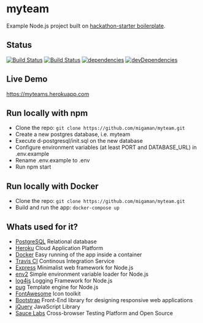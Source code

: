 # myteam

Example Node.js project built on [hackathon-starter boilerplate](https://github.com/sahat/hackathon-starter).

## Status
[![Build Status](https://travis-ci.org/migaman/myteam.svg?branch=master)](https://travis-ci.org/migaman/myteam)
[![Build Status](https://saucelabs.com/buildstatus/migaman)](https://saucelabs.com/beta/builds/c76c9602c6244d0ba488f62e7e9759d5)
[![dependencies](https://david-dm.org/migaman/myteam/status.svg)](https://david-dm.org/migaman/myteam)
[![devDependencies](https://david-dm.org/migaman/myteam/dev-status.svg)](https://david-dm.org/migaman/myteam?type=dev)

## Live Demo
https://myteams.herokuapp.com

## Run locally with npm
- Clone the repo: `git clone https://github.com/migaman/myteam.git`
- Create a new postgres database, i.e. myteam
- Execute d-postgresql/init.sql on the new database
- Configure environment variables (at least PORT and DATABASE_URL) in .env.example
- Rename .env.example to .env
- Run npm start


## Run locally with Docker
- Clone the repo: `git clone https://github.com/migaman/myteam.git`
- Build and run the app: `docker-compose up`

## Whats used for it?
- [PostgreSQL](https://www.postgresql.org/) 	Relational database
- [Heroku](https://www.heroku.com/) 			Cloud Application Platform
- [Docker](https://www.docker.com/) 			Easy running of the app inside a container
- [Travis CI](https://travis-ci.org/) 			Continous Integration Service
- [Express](http://expressjs.com/) 				Minimalist web framework for Node.js
- [env2](https://github.com/dwyl/env2)			Simple environment variable loader for Node.js 
- [log4js](https://github.com/log4js-node/log4js-node)	Logging Framework for Node.js
- [pug](https://github.com/pugjs/pug)			Template engine for Node.js
- [FontAwesome](https://github.com/FortAwesome/Font-Awesome)	Icon toolkit 
- [Bootstrap](https://github.com/twbs/bootstrap)	Front-End library for designing responsive web applications
- [jQuery](https://github.com/jquery/jquery)	JavaScript Library
- [Sauce Labs](https://saucelabs.com)			Cross-browser Testing Platform and Open Source